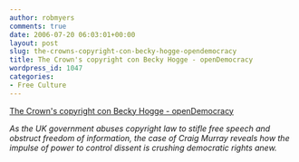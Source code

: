 ```yaml
---
author: robmyers
comments: true
date: 2006-07-20 06:03:01+00:00
layout: post
slug: the-crowns-copyright-con-becky-hogge-opendemocracy
title: The Crown's copyright con Becky Hogge - openDemocracy
wordpress_id: 1047
categories:
- Free Culture
---
```


[The Crown's copyright con Becky Hogge - openDemocracy](http://www.opendemocracy.net/media/copyright_con_3746.jsp)  
  
_As the UK government abuses copyright law to stifle free speech and obstruct freedom of information, the case of Craig Murray reveals how the impulse of power to control dissent is crushing democratic rights anew._  


